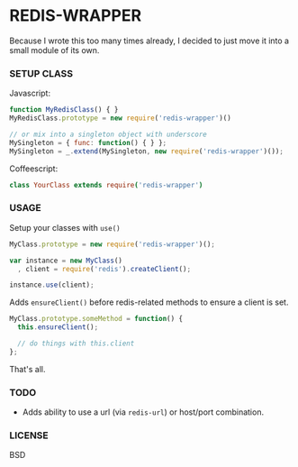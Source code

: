
# REDIS-WRAPPER

Because I wrote this too many times already, I decided to just move it into a small module of its own.

### SETUP CLASS

Javascript:

```javascript
function MyRedisClass() { }
MyRedisClass.prototype = new require('redis-wrapper')()

// or mix into a singleton object with underscore
MySingleton = { func: function() { } };
MySingleton = _.extend(MySingleton, new require('redis-wrapper')());
```

Coffeescript:

```coffeescript
class YourClass extends require('redis-wrapper')
```

### USAGE

Setup your classes with `use()`

```javascript
MyClass.prototype = new require('redis-wrapper')();

var instance = new MyClass()
  , client = require('redis').createClient();

instance.use(client);
```

Adds `ensureClient()` before redis-related methods to ensure a client is set.

```javascript
MyClass.prototype.someMethod = function() {
  this.ensureClient();

  // do things with this.client
};
```

That's all.

### TODO

* Adds ability to use a url (via `redis-url`) or host/port combination.

### LICENSE

BSD

